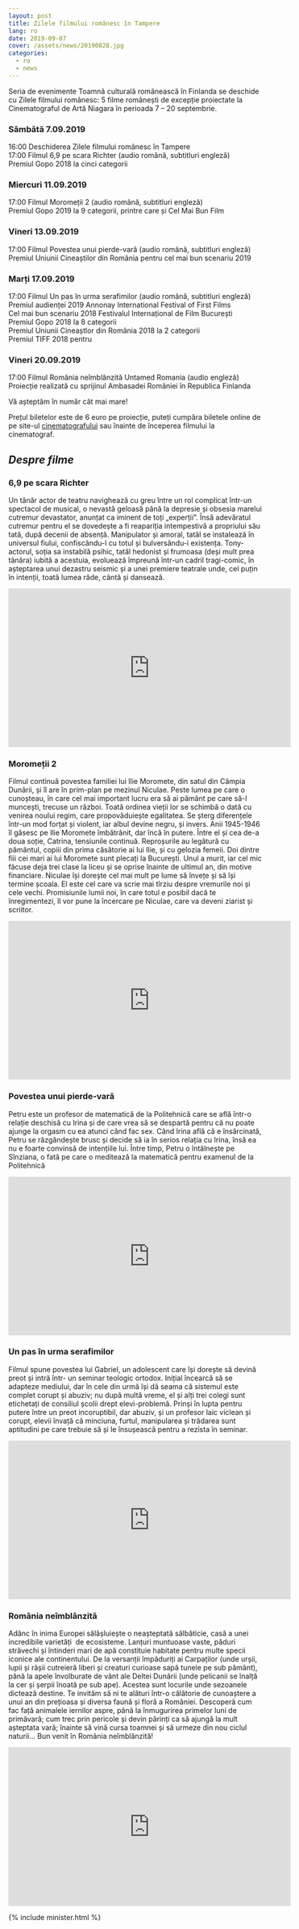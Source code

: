 ```yaml
---
layout: post
title: Zilele filmului românesc în Tampere
lang: ro
date: 2019-09-07
cover: /assets/news/20190828.jpg
categories:
  - ro
  - news
---
```


Seria de evenimente Toamnă culturală românească în Finlanda se deschide cu Zilele filmului românesc: 5 filme românești de excepție proiectate la Cinematograful de Artă Niagara în perioada 7 – 20 septembrie.

### Sâmbătă 7.09.2019

16:00 Deschiderea Zilele filmului românesc în Tampere  
17:00 Filmul 6,9 pe scara Richter (audio română, subtitluri engleză)  
Premiul Gopo 2018 la cinci categorii

### Miercuri 11.09.2019

17:00 Filmul Moromeții 2 (audio română, subtitluri engleză)  
Premiul Gopo 2019 la 9 categorii, printre care și Cel Mai Bun Film

### Vineri 13.09.2019

17:00 Filmul Povestea unui pierde-vară (audio română, subtitluri engleză)  
Premiul Uniunii Cineaștilor din România pentru cel mai bun scenariu 2019

### Marți 17.09.2019

17:00 Filmul Un pas în urma serafimilor (audio română, subtitluri engleză)  
Premiul audienței 2019 Annonay International Festival of First Films  
Cel mai bun scenariu 2018 Festivalul Internațional de Film București  
Premiul Gopo 2018 la 8 categorii  
Premiul Uniunii Cineaștlor din România 2018 la 2 categorii  
Premiul TIFF 2018 pentru

### Vineri 20.09.2019

17:00 Filmul România neîmblânzită Untamed Romania (audio engleză)
Proiecție realizată cu sprijinul Ambasadei României în Republica Finlanda

Vă așteptăm în număr cât mai mare!

Prețul biletelor este de 6 euro pe proiecție, puteți cumpăra biletele online de pe site-ul
[cinematografului](https://www.arthousecinemaniagara.fi) sau înainte de începerea filmului la
cinematograf.

## _Despre filme_

### 6,9 pe scara Richter

Un tânăr actor de teatru navighează cu greu între un rol complicat într-un spectacol de musical, o nevastă geloasă până la depresie și obsesia marelui cutremur devastator, anunțat ca iminent de toți „experții”. Însă adevăratul cutremur pentru el se dovedește a fi reapariția intempestivă a propriului său tată, după decenii de absență. Manipulator și amoral, tatăl se instalează în universul fiului, confiscându-l cu totul și bulversându-i existența. Tony-actorul, soția sa instabilă psihic, tatăl hedonist și frumoasa (deși mult prea tânăra) iubită a acestuia, evoluează împreună într-un cadril tragi-comic, în așteptarea unui dezastru seismic și a unei premiere teatrale unde, cel puțin în intenții, toată lumea râde, cântă și dansează.

<iframe width="560" height="315" src="https://www.youtube-nocookie.com/embed/ZwCynlcm1PM" frameborder="0" allow="accelerometer; autoplay; encrypted-media; gyroscope; picture-in-picture" allowfullscreen></iframe>

### Moromeții 2 

Filmul continuă povestea familiei lui Ilie Moromete, din satul din Câmpia Dunării, și îl are în
prim-plan pe mezinul Niculae. Peste lumea pe care o cunoșteau, în care cel mai important
lucru era să ai pământ pe care să-l muncești, trecuse un război. Toată ordinea vieții lor se
schimbă o dată cu venirea noului regim, care propovăduiește egalitatea. Se șterg diferențele
într-un mod forțat și violent, iar albul devine negru, și invers.
Anii 1945-1946 îl găsesc pe Ilie Moromete îmbătrânit, dar încă în putere. Între el și cea de-a
doua soție, Catrina, tensiunile continuă. Reproșurile au legătură cu pământul, copiii din prima
căsătorie ai lui Ilie, și cu gelozia femeii. Doi dintre fiii cei mari ai lui Moromete sunt plecați la
București. Unul a murit, iar cel mic făcuse deja trei clase la liceu și se oprise înainte de ultimul
an, din motive financiare. Niculae își dorește cel mai mult pe lume să învețe și să își termine
școala. El este cel care va scrie mai tîrziu despre vremurile noi și cele vechi.
Promisiunile lumii noi, în care totul e posibil dacă te înregimentezi, îl vor pune la încercare pe
Niculae, care va deveni ziarist și scriitor.

<iframe width="560" height="315" src="https://www.youtube-nocookie.com/embed/DFxFDQyTs3Y" frameborder="0" allow="accelerometer; autoplay; encrypted-media; gyroscope; picture-in-picture" allowfullscreen></iframe>

### Povestea unui pierde-vară

Petru este un profesor de matematică de la Politehnică care se află într-o relație deschisă cu
Irina și de care vrea să se despartă pentru că nu poate ajunge la orgasm cu ea atunci când
fac sex. Când Irina află că e însărcinată, Petru se răzgândește brusc și decide să ia în serios
relația cu Irina, însă ea nu e foarte convinsă de intențiile lui. Între timp, Petru o întâlnește pe
Sînziana, o fată pe care o meditează la matematică pentru examenul de la Politehnică

<iframe width="560" height="315" src="https://www.youtube-nocookie.com/embed/M9WR9Ug7JpA" frameborder="0" allow="accelerometer; autoplay; encrypted-media; gyroscope; picture-in-picture" allowfullscreen></iframe>

### Un pas în urma serafimilor

Filmul spune povestea lui Gabriel, un adolescent care își dorește să devină preot și intră într-
un seminar teologic ortodox. Inițial încearcă să se adapteze mediului, dar în cele din urmă își
dă seama că sistemul este complet corupt și abuziv; nu după multă vreme, el și alți trei colegi
sunt etichetați de consiliul școlii drept elevi-problemă. Prinși în lupta pentru putere între un
preot incoruptibil, dar abuziv, și un profesor laic viclean și corupt, elevii învață că minciuna,
furtul, manipularea și trădarea sunt aptitudini pe care trebuie să și le însușească pentru a
rezista în seminar.

<iframe width="560" height="315" src="https://www.youtube-nocookie.com/embed/wqC19z8Ayr8" frameborder="0" allow="accelerometer; autoplay; encrypted-media; gyroscope; picture-in-picture" allowfullscreen></iframe>

### România neîmblânzită

Adânc în inima Europei sălășluiește o neașteptată sălbăticie, casă a unei incredibile varietăți 
de ecosisteme. Lanțuri muntuoase vaste, păduri străvechi și întinderi mari de apă constituie
habitate pentru multe specii iconice ale continentului.
De la versanții împăduriți ai Carpaților (unde urșii, lupii și râșii cutreieră liberi și creaturi
curioase sapă tunele pe sub pământ), până la apele învolburate de vânt ale Deltei Dunării
(unde pelicanii se înalță la cer și șerpii înoată pe sub ape).
Acestea sunt locurile unde sezoanele dictează destine.
Te invităm să ni te alături într-o călătorie de cunoaștere a unui an din prețioasa și diversa
faună și floră a României. Descoperă cum fac față animalele iernilor aspre, până la
înmugurirea primelor luni de primăvară; cum trec prin pericole și devin părinți ca să ajungă la
mult așteptata vară; înainte să vină cursa toamnei și să urmeze din nou ciclul naturii...
Bun venit în România neîmblânzită!

<iframe width="560" height="315" src="https://www.youtube-nocookie.com/embed/dTZioOwZEew" frameborder="0" allow="accelerometer; autoplay; encrypted-media; gyroscope; picture-in-picture" allowfullscreen></iframe>

{% include minister.html %}
